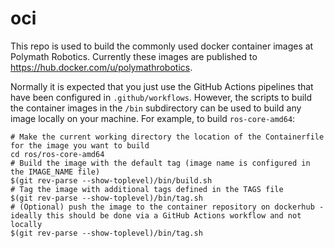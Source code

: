 # oci
This repo is used to build the commonly used docker container images at Polymath Robotics. Currently these images are published to https://hub.docker.com/u/polymathrobotics.

Normally it is expected that you just use the GitHub Actions pipelines that have been configured in `.github/workflows`. However, the scripts to build the container images in the `/bin` subdirectory can be used to build any image locally on your machine. For example, to build `ros-core-amd64`:

```
# Make the current working directory the location of the Containerfile for the image you want to build
cd ros/ros-core-amd64
# Build the image with the default tag (image name is configured in the IMAGE_NAME file)
$(git rev-parse --show-toplevel)/bin/build.sh
# Tag the image with additional tags defined in the TAGS file
$(git rev-parse --show-toplevel)/bin/tag.sh
# (Optional) push the image to the container repository on dockerhub - ideally this should be done via a GitHub Actions workflow and not locally
$(git rev-parse --show-toplevel)/bin/tag.sh
```
